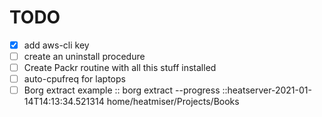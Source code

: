 # TODO

- [x] add aws-cli key
- [ ] create an uninstall procedure
- [ ] Create Packr routine with all this stuff installed
- [ ] auto-cpufreq for laptops
- [ ] Borg extract example :: borg extract --progress ::heatserver-2021-01-14T14:13:34.521314 home/heatmiser/Projects/Books
